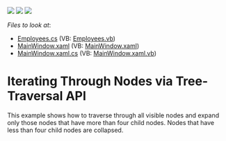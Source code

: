 <!-- default badges list -->
![](https://img.shields.io/endpoint?url=https://codecentral.devexpress.com/api/v1/VersionRange/128657945/22.2.2%2B)
[![](https://img.shields.io/badge/Open_in_DevExpress_Support_Center-FF7200?style=flat-square&logo=DevExpress&logoColor=white)](https://supportcenter.devexpress.com/ticket/details/E3256)
[![](https://img.shields.io/badge/📖_How_to_use_DevExpress_Examples-e9f6fc?style=flat-square)](https://docs.devexpress.com/GeneralInformation/403183)
<!-- default badges end -->
<!-- default file list -->
*Files to look at*:

* [Employees.cs](./CS/DXTreeList_NodeTraversing/Employees.cs) (VB: [Employees.vb](./VB/DXTreeList_NodeTraversing/Employees.vb))
* [MainWindow.xaml](./CS/DXTreeList_NodeTraversing/MainWindow.xaml) (VB: [MainWindow.xaml](./VB/DXTreeList_NodeTraversing/MainWindow.xaml))
* [MainWindow.xaml.cs](./CS/DXTreeList_NodeTraversing/MainWindow.xaml.cs) (VB: [MainWindow.xaml.vb](./VB/DXTreeList_NodeTraversing/MainWindow.xaml.vb))
<!-- default file list end -->
#  Iterating Through Nodes via Tree-Traversal API


<p>This example shows how to traverse through all visible nodes and expand only those nodes that have more than four child nodes. Nodes that have less than four child nodes are collapsed.</p>

<br/>


